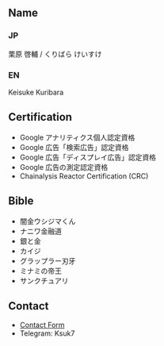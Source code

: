 ## Name
### JP
栗原 啓輔 / くりばら けいすけ
### EN
Keisuke Kuribara
## Certification
- Google アナリティクス個人認定資格
- Google 広告「検索広告」認定資格
- Google 広告「ディスプレイ広告」認定資格
- Google 広告の測定認定資格
- Chainalysis Reactor Certification (CRC)

## Bible
- 闇金ウシジマくん
- ナニワ金融道
- 銀と金
- カイジ
- グラップラー刃牙
- ミナミの帝王
- サンクチュアリ

## Contact
- <a href="https://share.hsforms.com/1qg5HB4CpRHaCiFNwCKV_Mwdb0px" target="_blank" rel="noopener noreferrer">Contact Form</a>
- Telegram: Ksuk7
